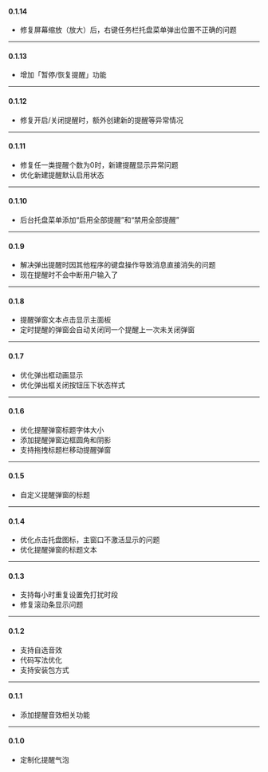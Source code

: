#### 0.1.14

* 修复屏幕缩放（放大）后，右键任务栏托盘菜单弹出位置不正确的问题

---

#### 0.1.13

* 增加「暂停/恢复提醒」功能

---

#### 0.1.12

* 修复开启/关闭提醒时，额外创建新的提醒等异常情况

---

#### 0.1.11

* 修复任一类提醒个数为0时，新建提醒显示异常问题
* 优化新建提醒默认启用状态

---

#### 0.1.10

* 后台托盘菜单添加“启用全部提醒”和“禁用全部提醒”

---

#### 0.1.9

* 解决弹出提醒时因其他程序的键盘操作导致消息直接消失的问题
* 现在提醒时不会中断用户输入了

---

#### 0.1.8

* 提醒弹窗文本点击显示主面板
* 定时提醒的弹窗会自动关闭同一个提醒上一次未关闭弹窗

---

#### 0.1.7

* 优化弹出框动画显示
* 优化弹出框关闭按钮压下状态样式

---

#### 0.1.6

* 优化提醒弹窗标题字体大小
* 添加提醒弹窗边框圆角和阴影
* 支持拖拽标题栏移动提醒弹窗

---

#### 0.1.5

* 自定义提醒弹窗的标题

---

#### 0.1.4

* 优化点击托盘图标，主窗口不激活显示的问题
* 优化提醒弹窗的标题文本

---

#### 0.1.3

* 支持每小时重复设置免打扰时段
* 修复滚动条显示问题

---

#### 0.1.2

* 支持自选音效
* 代码写法优化
* 支持安装包方式

---

#### 0.1.1

* 添加提醒音效相关功能

---

#### 0.1.0

* 定制化提醒气泡
